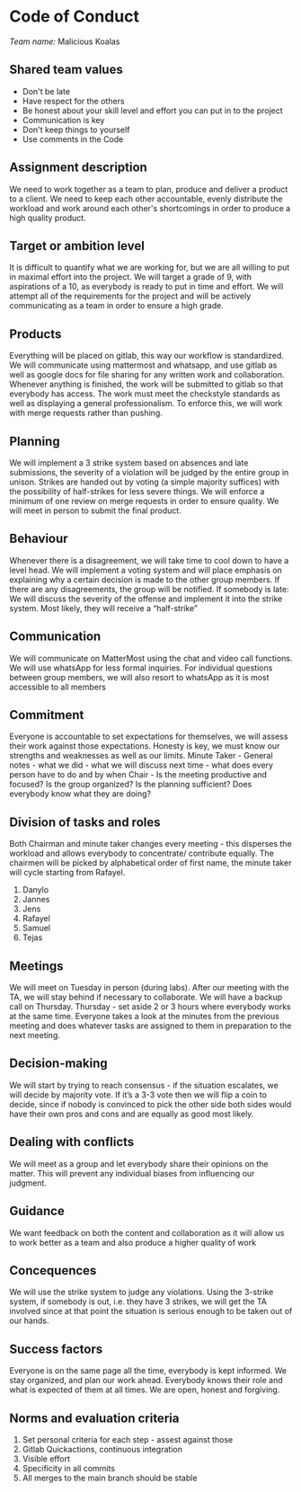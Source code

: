 # Code of Conduct

*Team name:* Malicious Koalas

## Shared team values
- Don't be late
- Have respect for the others
- Be honest about your skill level and effort you can put in to the project
- Communication is key
- Don't keep things to yourself
- Use comments in the Code

## Assignment description
We need to work together as a team to plan, produce and deliver a product to a client. We need to
keep each other accountable, evenly distribute the workload and work around each other's
shortcomings in order to produce a high quality product.

## Target or ambition level
It is difficult to quantify what we are working for, but we are all willing to put in maximal effort into
the project. We will target a grade of 9, with aspirations of a 10, as everybody is ready to put in
time and effort. We will attempt all of the requirements for the project and will be actively
communicating as a team in order to ensure a high grade.

## Products
Everything will be placed on gitlab, this way our workflow is standardized. We will
communicate using mattermost and whatsapp, and use gitlab as well as google docs for file
sharing for any written work and collaboration. Whenever anything is finished, the work will be
submitted to gitlab so that everybody has access. The work must meet the checkstyle
standards as well as displaying a general professionalism. To enforce this, we will work with
merge requests rather than pushing.

## Planning
We will implement a 3 strike system based on absences and late submissions, the severity of a
violation will be judged by the entire group in unison. Strikes are handed out by voting (a simple
majority suffices) with the possibility of half-strikes for less severe things. We will enforce a
minimum of one review on merge requests in order to ensure quality. We will meet in person to
submit the final product.

## Behaviour
Whenever there is a disagreement, we will take time to cool down to have a level head. We will
implement a voting system and will place emphasis on explaining why a certain decision is
made to the other group members. If there are any disagreements, the group will be notified.
If somebody is late: We will discuss the severity of the offense and implement it into the strike
system. Most likely, they will receive a “half-strike”

## Communication
We will communicate on MatterMost using the chat and video call functions. We will use whatsApp
for less formal inquiries. For individual questions between group members, we will also resort to
whatsApp as it is most accessible to all members

## Commitment
Everyone is accountable to set expectations for themselves, we will assess their work against
those expectations. Honesty is key, we must know our strengths and weaknesses as well as our
limits.
Minute Taker - General notes - what we did - what we will discuss next time - what does every
person have to do and by when
Chair - Is the meeting productive and focused? Is the group organized? Is the planning sufficient?
Does everybody know what they are doing?

## Division of tasks and roles
Both Chairman and minute taker changes every meeting - this disperses the workload and
allows everybody to concentrate/ contribute equally.
The chairmen will be picked by alphabetical order of first name, the minute taker will cycle
starting from Rafayel.

1. Danylo
1. Jannes
1. Jens
1. Rafayel
1. Samuel
1. Tejas

## Meetings
We will meet on Tuesday in person (during labs). After our meeting with the TA, we will stay
behind if necessary to collaborate.
We will have a backup call on Thursday.
Thursday - set aside 2 or 3 hours where everybody works at the same time.
Everyone takes a look at the minutes from the previous meeting and does whatever tasks are
assigned to them in preparation to the next meeting.

## Decision-making
We will start by trying to reach consensus - if the situation escalates, we will decide by majority
vote. If it’s a 3-3 vote then we will flip a coin to decide, since if nobody is convinced to pick the
other side both sides would have their own pros and cons and are equally as good most likely.

## Dealing with conflicts
We will meet as a group and let everybody share their opinions on the matter. This will prevent
any individual biases from influencing our judgment.

## Guidance
We want feedback on both the content and collaboration as it will allow us to work better as a
team and also produce a higher quality of work

## Concequences
We will use the strike system to judge any violations. Using the 3-strike system, if
somebody is out, i.e. they have 3 strikes, we will get the TA involved since at that
point the situation is serious enough to be taken out of our hands.

## Success factors
Everyone is on the same page all the time, everybody is kept informed. We stay organized, and plan our work ahead. Everybody knows their role and what is expected of them at all times. We
are open, honest and forgiving.

## Norms and evaluation criteria
1. Set personal criteria for each step - assest against those
1. Gitlab Quickactions, continuous integration
1. Visible effort
1. Specificity in all commits
1. All merges to the main branch should be stable


